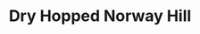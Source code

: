 ---
abv: 6.4%
alt:
availability: Keg
bitterness: 
description:
gravity: 
hops: 
img: beer.jpg
layout: beer
malt: 
modal-id: dry-hopped-norway-hill
title: Dry Hopped Norway Hill
on-tap: nope
sourness: 
style: Saison
---